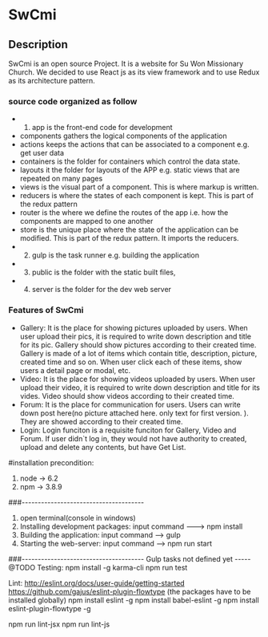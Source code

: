 # SwCmi
## Description
SwCmi is an open source Project. It is a website for Su Won Missionary Church. We decided to use React js as its view framework and to use Redux as its architecture pattern.

### source code organized as follow
* 1. app is the front-end code for development
* components gathers the logical components of the application
* actions keeps the actions that can be associated to a component e.g. get user data
* containers is the folder for containers which control the data state.
* layouts it the folder for layouts of the APP e.g. static views that are repeated on many pages
* views is the visual part of a component. This is where markup is written.
* reducers is where the states of each component is kept. This is part of the redux pattern
* router is the where we define the routes of the app i.e. how the components are mapped to one another
* store is the unique place where the state of the application can be modified. This is part of the redux pattern. It imports the reducers.
* 2. gulp is the task runner e.g. building the application
* 3. public is the folder with the static built files,
* 4. server is the folder for the dev web server

### Features of SwCmi
* Gallery: It is the place for showing pictures uploaded by users. When user upload their pics, it is required to write down description and title for its pic. Gallery should show pictures according to their created time. Gallery is made of a lot of items which contain title, description, picture, created time and so on. When user click each of these items, show users a detail page or modal, etc.
* Video: It is the place for showing videos uploaded by users. When user upload their video, it is required to write down description and title for its vides. Video should show videos according to their created time. 
* Forum: It is the place for communication for users. Users can write down post here(no picture attached here. only text for first version. ). They are showed according to their created time.
* Login: Login funciton is a requisite funciton for Gallery, Video and Forum. If user didn`t log in, they would not have authority to created, upload and delete any contents, but have Get List.  



#installation
precondition:
1. node -> 6.2
2. npm -> 3.8.9

###--------------------------------------

1. open terminal(console in windows)
2. Installing development packages: input command  ---> npm install
3. Building the application: input command --> gulp
4. Starting the web-server: input command --> npm run start

###--------------------------------------
Gulp tasks not defined yet ----- @TODO
Testing:
npm install -g karma-cli
npm run test

Lint:
http://eslint.org/docs/user-guide/getting-started
https://github.com/gajus/eslint-plugin-flowtype
(the packages have to be installed globally)
npm install eslint -g
npm install babel-eslint -g
npm install eslint-plugin-flowtype -g

npm run lint-jsx
npm run lint-js